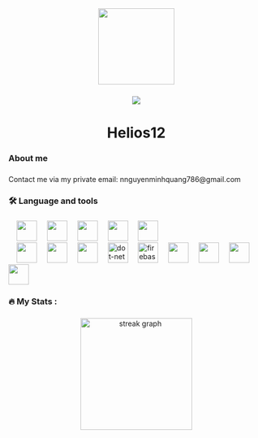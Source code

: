 <div align="center">
  <img height="150" src="https://media.giphy.com/media/M9gbBd9nbDrOTu1Mqx/giphy.gif"  />
</div>

###

<div align="center">
  <img src="https://visitor-badge.laobi.icu/badge?page_id=maurodesouza.maurodesouza&"  />
</div>

###

<h1 align="center">Helios12</h1>

###

<h3 align="left">About me</h3>

###

<p align="left">
  Contact me via my private email: nnguyenminhquang786@gmail.com
</p>

###

<h3 align="left">🛠 Language and tools</h3>

###

<div align="left">
  <img width="12"/>
  <img src="https://cdn.jsdelivr.net/gh/devicons/devicon@latest/icons/csharp/csharp-original.svg" height="40"/>
  <img width="12"/>
  <img src="https://cdn.jsdelivr.net/gh/devicons/devicon@latest/icons/java/java-original.svg" height="40"/>
  <img width="12"/>
  <img src="https://cdn.jsdelivr.net/gh/devicons/devicon@latest/icons/cplusplus/cplusplus-original.svg" height="40"/>
  <img width="12"/>
  <img src="https://cdn.jsdelivr.net/gh/devicons/devicon@latest/icons/kotlin/kotlin-original.svg" height="40" />
  <img width="12"/>
  <img src="https://cdn.jsdelivr.net/gh/devicons/devicon@latest/icons/javascript/javascript-original.svg" height="40"/>
  <br/>
  <img width="12"/>
  <img src="https://cdn.jsdelivr.net/gh/devicons/devicon@latest/icons/react/react-original.svg" height="40"/>
  <img width="12" />
  <img src="https://cdn.jsdelivr.net/gh/devicons/devicon@latest/icons/androidstudio/androidstudio-original.svg" height="40"/>
  <img width="12" />
  <img src="https://cdn.jsdelivr.net/gh/devicons/devicon@latest/icons/unity/unity-original.svg" height="40"/>
  <img width="12" />
  <img src="https://cdn.jsdelivr.net/gh/devicons/devicon/icons/dot-net/dot-net-plain-wordmark.svg" height="40" alt="dot-net logo"  />
  <img width="12" />
  <img src="https://cdn.jsdelivr.net/gh/devicons/devicon/icons/firebase/firebase-plain-wordmark.svg" height="40" alt="firebase logo"  />
  <img width="12" />
  <img src="https://cdn.jsdelivr.net/gh/devicons/devicon@latest/icons/dotnetcore/dotnetcore-original.svg" height="40"/>
  <img width="12" />
  <img src="https://cdn.jsdelivr.net/gh/devicons/devicon@latest/icons/sqlite/sqlite-original.svg" height="40"/>
  <img width="12" />
  <img src="https://cdn.jsdelivr.net/gh/devicons/devicon@latest/icons/mysql/mysql-original.svg" height="40"/>
  <img width="12" />
  <img src="https://cdn.jsdelivr.net/gh/devicons/devicon@latest/icons/sqldeveloper/sqldeveloper-original.svg" height="40"/>
</div>

###

<h3 align="left">🔥   My Stats :</h3>

###

<div align="center">
  <img src="https://streak-stats.demolab.com?user=maurodesouza&locale=en&mode=daily&theme=dark&hide_border=false&border_radius=5&order=3" height="220" alt="streak graph"  />
</div>

###
